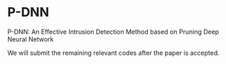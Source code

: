 # P-DNN

P-DNN: An Effective Intrusion Detection Method based on Pruning Deep Neural Network

We will submit the remaining relevant codes after the paper is accepted.